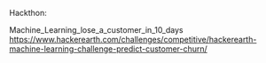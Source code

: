 Hackthon:

Machine_Learning_lose_a_customer_in_10_days 
https://www.hackerearth.com/challenges/competitive/hackerearth-machine-learning-challenge-predict-customer-churn/


